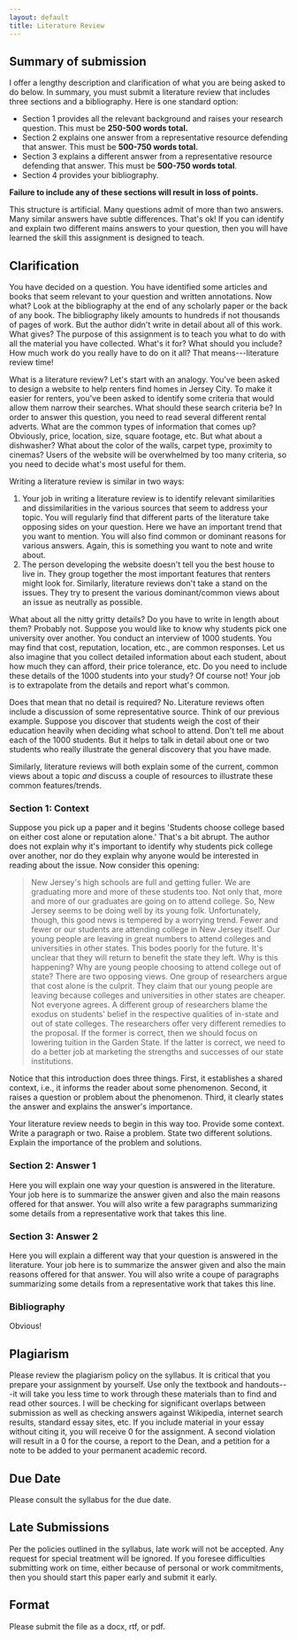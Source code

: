 ```yaml
---
layout: default
title: Literature Review
---
```


## Summary of submission
I offer a lengthy description and clarification of what you are being asked to do below. In summary, you must submit a literature review that includes three sections and a bibliography. Here is one standard option: 

+ Section 1 provides all the relevant background and raises your research question. This must be **250-500 words total.** 
+ Section 2 explains one answer from a representative resource defending that answer. This must be **500-750 words total.**
+ Section 3 explains a different answer from a representative resource defending that answer. This must be **500-750 words total**. 
+ Section 4 provides your bibliography.

**Failure to include any of these sections will result in loss of points.** 

This structure is artificial. Many questions admit of more than two answers. Many similar answers have subtle differences. That's ok! If you can identify and explain two different mains answers to your question, then you will have learned the skill this assignment is designed to teach. 




## Clarification

You have decided on a question. You have identified some articles and books that seem relevant to your question and written annotations. Now what? Look at the bibliography at the end of any scholarly paper or the back of any book. The bibliography likely amounts to hundreds if not thousands of pages of work. But the author didn't write in detail about all of this work. What gives?  The purpose of this assignment is to teach you what to do with all the material you have collected. What's it for? What should you include? How much work do you really have to do on it all? That means---literature review time!  

What is a literature review? Let's start with an analogy. You've been asked to design a website to help renters find homes in Jersey City. To make it easier for renters, you've been asked to identify some criteria that would allow them narrow their searches. What should these search criteria be? In order to answer this question, you need to read several different rental adverts. What are the common types of information that comes up? Obviously, price, location, size, square footage, etc. But what about a dishwasher? What about the color of the walls, carpet type, proximity to cinemas? Users of the website will be overwhelmed by too many criteria, so you need to decide what's most useful for them. 

Writing a literature review is similar in two ways: 

1. Your job in writing a literature review is to identify relevant similarities and dissimilarities in the various sources that seem to address your topic. You will regularly find that different parts of the literature take opposing sides on your question. Here we have an important trend that you want to mention. You will also find common or dominant reasons for various answers. Again, this is something you want to note and write about. 
2. The person developing the website doesn't tell you the best house to live in. They group together the most important features that renters might look for. Similarly, literature reviews don't take a stand on the issues. They try to present the various dominant/common views about an issue as neutrally as possible. 

What about all the nitty gritty details? Do you have to write in length about them? Probably not. Suppose you would like to know why students pick one university over another. You conduct an interview of 1000 students. You may find that cost, reputation, location, etc., are common responses. Let us also imagine that you collect detailed information about each student, about how much they can afford, their price tolerance, etc. Do you need to include these details of the 1000 students into your study? Of course not! Your job is to extrapolate from the details and report what's common. 


Does that mean that no detail is required? No. Literature reviews often include a discussion of some representative source. Think of our previous example. Suppose you discover that students weigh the cost of their education heavily when deciding what school to attend. Don't tell me about each of the 1000 students. But it helps to talk in detail about one or two students who really illustrate the general discovery that you have made. 

Similarly, literature reviews will both explain some of the current, common views about a topic *and* discuss a couple of resources to illustrate these common features/trends. 


### Section 1: Context 

Suppose you pick up a paper and it begins 'Students choose college based on either cost alone or reputation alone.' That's a bit abrupt. The author does not explain why it's important to identify why students pick college over another, nor do they explain why anyone would be interested in reading about the issue. Now consider this opening: 

> New Jersey's high schools are full and getting fuller. We are graduating more and more of these students too. Not only that, more and more of our graduates are going on to attend college. So, New Jersey seems to be doing well by its young folk. Unfortunately, though, this good news is tempered by a worrying trend. Fewer and fewer or our students are attending college in New Jersey itself. Our young people are leaving in great numbers to attend colleges and universities in other states. This bodes poorly for the future. It's unclear that they will return to benefit the state they left. Why is this happening? Why are young people choosing to attend college out of state? There are two opposing views. One group of researchers argue that cost alone is the culprit. They claim that our young people are leaving because colleges and universities in other states are cheaper. Not everyone agrees. A different group of researchers blame the exodus on students' belief in the respective qualities of in-state and out of state colleges. The researchers offer very different remedies to the proposal. If the former is correct, then we should focus on lowering tuition in the Garden State. If the latter is correct, we need to do a better job at marketing the strengths and successes of our state institutions. 

Notice that this introduction does three things. First,  it establishes a shared context, i.e., it informs the reader about some phenomenon. Second, it raises a question or problem about the phenomenon. Third, it clearly states the answer and explains the answer's importance. 

Your literature review needs to begin in this way too. Provide some context. Write a paragraph or two. Raise a problem. State two different solutions. Explain the importance of the problem and solutions.  


### Section 2: Answer 1

Here you will explain one way your question is answered in the literature. Your job here is to summarize the answer given and also the main reasons offered for that answer. You will also write a few paragraphs summarizing some details from a representative work that takes this line. 



### Section 3: Answer 2

Here you will explain a different way that your question is answered in the literature. Your job here is to summarize the answer given and also the main reasons offered for that answer. You will also write a coupe of paragraphs summarizing some details from a representative work that takes this line.

### Bibliography

Obvious! 


## Plagiarism

Please review the plagiarism policy on the syllabus. It is critical that you prepare your assignment by yourself. Use only the textbook and handouts---it will take you less time to work through these materials than to find and read other sources. I will be checking for significant overlaps between submission as well as checking answers against Wikipedia, internet search results, standard essay sites, etc. If you include material in your essay without citing it, you will receive 0 for the assignment. A second violation will result in a 0 for the course, a report to the Dean, and a petition for a note to be added to your permanent academic record. 

## Due Date
Please consult the syllabus for the due date.

## Late Submissions

Per the policies outlined in the syllabus, late work will not be accepted. Any request for special treatment will be ignored. If you foresee difficulties submitting work on time, either because of personal or work commitments, then you should start this paper early and submit it early. 

## Format
Please submit the file as a docx, rtf, or pdf. 


